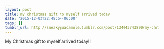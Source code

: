 ```yaml
---
layout: post
title: my christmas gift to myself arrived today
date: '2015-12-02T22:48:54-06:00'
tags: []
tumblr_url: http://sneakyguacamole.tumblr.com/post/134443743890/my-christmas-gift-to-myself-arrived-today
---
```

My Christmas gift to myself arrived today!!
